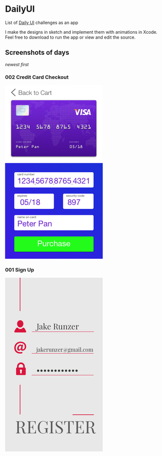# DailyUI
List of [Daily UI](http://www.100daysui.com/) challenges as an app

I make the designs in sketch and implement them with animations in Xcode.
Feel free to download to run the app or view and edit the source.

## Screenshots of days
*newest first*

### 002 Credit Card Checkout

![credit card checkout](https://raw.githubusercontent.com/coffee-cup/DailyUI/master/Shreenshots/CreditCard.png)

### 001 Sign Up

![sign up](https://raw.githubusercontent.com/coffee-cup/DailyUI/master/Shreenshots/SignUp.png)

